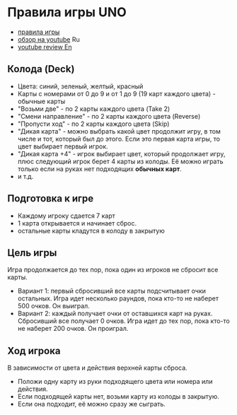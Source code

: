 # Правила игры UNO

* [правила игры](https://www.mosigra.ru/image/data/mosigra.product.other/545/534/uno_new.pdf)
* [обзор на youtube](https://www.youtube.com/watch?v=sA5CtiLiD7M) Ru
* [youtube review En](https://www.youtube.com/watch?v=sWoSZmHsCls)


## Колода (Deck)

* Цвета: синий, зеленый, желтый, красный
* Карты с номерами от 0 до 9 и от 1 до 9 (19 карт каждого цвета) - обычные карты
* "Возьми две" - по 2 карты каждого цвета (Take 2)
* "Смени направление" - по 2 карты каждого цвета (Reverse)
* "Пропусти ход" - по 2 карты каждого цвета (Skip)
* "Дикая карта" - можно выбрать какой цвет продолжит игру, в том числе и тот, который был до этого. 
Если это первая карта игры, то цвет выбирает первый игрок.
* "Дикая карта +4" - игрок выбирает цвет, который продолжает игру, плюс следующий игрок берет 4 карты из колоды.
Её можно играть только если на руках нет подходящих **обычных карт**. 
* и т.д.

## Подготовка к игре

* Каждому игроку сдается 7 карт
* 1 карта открывается и начинает сброс.
* остальные карты кладутся в колоду в закрытую

## Цель игры

Игра продолжается до тех пор, пока один из игроков не сбросит все карты.

* Вариант 1: первый сбросивший все карты подсчитывает очки остальных. Игра идет несколько раундов, пока кто-то не наберет 500 очков. Он выиграл.
* Вариант 2: каждый получает очки от оставшихся карт на руках. Сбросивший все получает 0 очков. Игра идет до тех пор, пока кто-то не наберет 200 очков. Он проиграл.

## Ход игрока

В зависимости от цвета и действия верхней карты сброса.

* Положи одну карту из руки подходящего цвета или номера или действия.
* Если подходящей карты нет, возьми карту из колоды в закрытую.
* Если она подходит, её можно сразу же сыграть.
